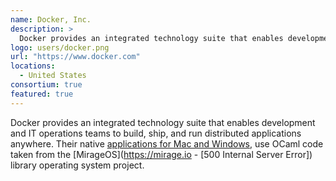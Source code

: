 ```yaml
---
name: Docker, Inc.
description: > 
  Docker provides an integrated technology suite that enables development and IT operations teams to build, ship, and run distributed applications anywhere
logo: users/docker.png
url: "https://www.docker.com"
locations: 
  - United States
consortium: true
featured: true
---
```


Docker provides an integrated technology suite that enables development and IT operations teams to build, ship, and run distributed applications anywhere. Their native [applications for Mac and Windows](https://blog.docker.com/2016/03/docker-for-mac-windows-beta/), use OCaml code taken from the [MirageOS](https://mirage.io - [500 Internal Server Error]) library operating system project. 